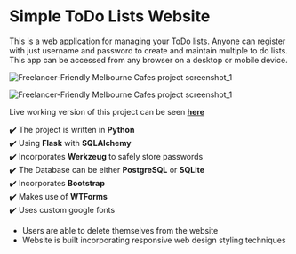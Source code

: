 # Simple ToDo Lists Website

This is a web application for managing your ToDo lists. Anyone can register with just username and password to create and maintain multiple to do lists. This app can be accessed from any browser on a desktop or mobile device. 

![Freelancer-Friendly Melbourne Cafes project screenshot_1](https://github.com/zvikasan/melbourne-cafes/blob/master/screenshots/screenshot_1.jpg?raw=true)

![Freelancer-Friendly Melbourne Cafes project screenshot_1](https://github.com/zvikasan/melbourne-cafes/blob/master/screenshots/screenshot_2.jpg?raw=true)


Live working version of this project can be seen **[here](https://soletrader-todo-lists.herokuapp.com/)**

:heavy_check_mark: The project is written in **Python** <br>
:heavy_check_mark: Using **Flask** with **SQLAlchemy** <br>
:heavy_check_mark: Incorporates **Werkzeug** to safely store passwords<br>
:heavy_check_mark: The Database can be either **PostgreSQL** or **SQLite** <br>
:heavy_check_mark: Incorporates **Bootstrap** <br>
:heavy_check_mark: Makes use of **WTForms**<br>
:heavy_check_mark: Uses custom google fonts<br>

* Users are able to delete themselves from the website
* Website is built incorporating responsive web design styling techniques